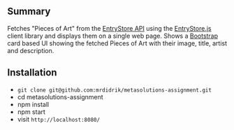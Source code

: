 ## Summary
Fetches "Pieces of Art" from the [EntryStore API](https://recruit.entryscape.net/store) using the [EntryStore.js](https://bitbucket.org/metasolutions/entrystore.js/src/develop/) client library and displays them on a single web page.
Shows a [Bootstrap](https://getbootstrap.com/) card based UI showing the fetched Pieces of Art with their image, title, artist and description.


## Installation

- `git clone git@github.com:mrdidrik/metasolutions-assignment.git`
- cd metasolutions-assignment
- npm install
- npm start
- visit `http://localhost:8080/`
